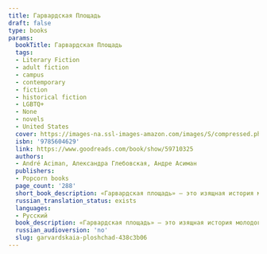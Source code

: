 ```yaml
---
title: Гарвардская Площадь
draft: false
type: books
params:
  bookTitle: Гарвардская Площадь
  tags:
  - Literary Fiction
  - adult fiction
  - campus
  - contemporary
  - fiction
  - historical fiction
  - LGBTQ+
  - None
  - novels
  - United States
  cover: https://images-na.ssl-images-amazon.com/images/S/compressed.photo.goodreads.com/books/1638035447i/59710325.jpg
  isbn: '9785604629'
  link: https://www.goodreads.com/book/show/59710325
  authors:
  - André Aciman, Александра Глебовская, Андре Асиман
  publishers:
  - Popcorn books
  page_count: '288'
  short_book_description: «Гарвардская площадь» — это изящная история молодого студента-иммигранта — еврея из Египта, — который встречает дерзкого и притягательного арабского таксиста и испытывает новую дружбу на...
  russian_translation_status: exists
  languages:
  - Русский
  book_description: «Гарвардская площадь» — это изящная история молодого студента-иммигранта — еврея из Египта, — который встречает дерзкого и притягательного арабского таксиста и испытывает новую дружбу на прочность, переосмысливая свою жизнь в Америке. Андре Асиман создал в высшей степени удивительный роман о самосознании и цене ассимиляции.
  russian_audioversion: 'no'
  slug: garvardskaia-ploshchad-438c3b06
---
```

